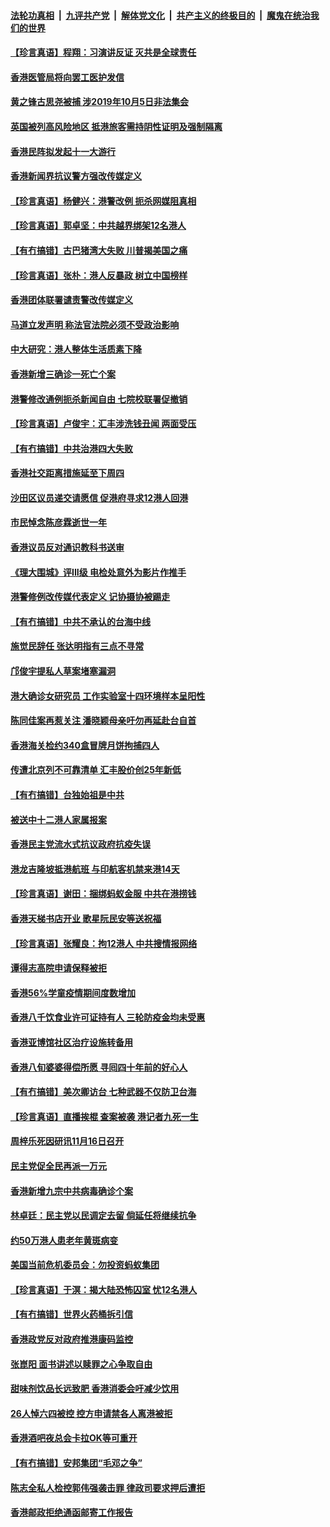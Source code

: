 ####  [法轮功真相](../../../../basic/blob/master/README.md?t=09261603) &nbsp;|&nbsp; [九评共产党](../../../../9ping.md/blob/master/README.md?t=09261603) &nbsp;|&nbsp; [解体党文化](../../../../jtdwh.md/blob/master/README.md?t=09261603)  &nbsp;|&nbsp; [共产主义的终极目的](../../../../gczydzjmd.md/blob/master/README.md?t=09261603) &nbsp;|&nbsp; [魔鬼在统治我们的世界](../../../../mgztzwmdsj.md/blob/master/README.md?t=09261603) 

#### [【珍言真语】程翔：习演讲反证 灭共是全球责任](../pages/nsc415/n12430263.md?t=09261603) 

#### [香港医管局将向罢工医护发信](../pages/nsc415/n12428784.md?t=09261603) 

#### [黄之锋古思尧被捕 涉2019年10月5日非法集会](../pages/nsc415/n12428744.md?t=09261603) 

#### [英国被列高风险地区 抵港旅客需持阴性证明及强制隔离](../pages/nsc415/n12428763.md?t=09261603) 

#### [香港民阵拟发起十一大游行](../pages/nsc415/n12428707.md?t=09261603) 

#### [香港新闻界抗议警方强改传媒定义](../pages/nsc415/n12428651.md?t=09261603) 

#### [【珍言真语】杨健兴：港警改例 扼杀网媒阻真相](../pages/nsc415/n12428304.md?t=09261603) 

#### [【珍言真语】郭卓坚：中共越界绑架12名港人](../pages/nsc415/n12428197.md?t=09261603) 

#### [【有冇搞错】古巴猪湾大失败 川普揭美国之痛](../pages/nsc415/n12427747.md?t=09261603) 

#### [【珍言真语】张朴：港人反暴政 树立中国榜样](../pages/nsc415/n12427345.md?t=09261603) 

#### [香港团体联署谴责警改传媒定义](../pages/nsc415/n12425985.md?t=09261603) 

#### [马道立发声明 称法官法院必须不受政治影响](../pages/nsc415/n12425941.md?t=09261603) 

#### [中大研究：港人整体生活质素下降](../pages/nsc415/n12425926.md?t=09261603) 

#### [香港新增三确诊一死亡个案](../pages/nsc415/n12425906.md?t=09261603) 

#### [港警修改通例扼杀新闻自由 七院校联署促撤销](../pages/nsc415/n12425896.md?t=09261603) 

#### [【珍言真语】卢俊宇：汇丰涉洗钱丑闻 两面受压](../pages/nsc415/n12424708.md?t=09261603) 

#### [【有冇搞错】中共治港四大失败](../pages/nsc415/n12425605.md?t=09261603) 

#### [香港社交距离措施延至下周四](../pages/nsc415/n12423390.md?t=09261603) 

#### [沙田区议员递交请愿信 促港府寻求12港人回港](../pages/nsc415/n12423335.md?t=09261603) 

#### [市民悼念陈彦霖逝世一年](../pages/nsc415/n12423369.md?t=09261603) 

#### [香港议员反对通识教科书送审](../pages/nsc415/n12423294.md?t=09261603) 

#### [《理大围城》评III级 电检处意外为影片作推手](../pages/nsc415/n12423323.md?t=09261603) 

#### [港警修例改传媒代表定义 记协摄协被踢走](../pages/nsc415/n12423085.md?t=09261603) 

#### [【有冇搞错】中共不承认的台海中线](../pages/nsc415/n12422639.md?t=09261603) 

#### [施觉民辞任 张达明指有三点不寻常](../pages/nsc415/n12420947.md?t=09261603) 

#### [邝俊宇提私人草案堵塞漏洞](../pages/nsc415/n12420937.md?t=09261603) 

#### [港大确诊女研究员 工作实验室十四环境样本呈阳性](../pages/nsc415/n12420907.md?t=09261603) 

#### [陈同佳案再惹关注 潘晓颖母亲吁勿再延赴台自首](../pages/nsc415/n12420890.md?t=09261603) 

#### [香港海关检约340盒冒牌月饼拘捕四人](../pages/nsc415/n12420881.md?t=09261603) 

#### [传遭北京列不可靠清单 汇丰股价创25年新低](../pages/nsc415/n12420566.md?t=09261603) 

#### [【有冇搞错】台独始祖是中共](../pages/nsc415/n12420158.md?t=09261603) 

#### [被送中十二港人家属报案](../pages/nsc415/n12418095.md?t=09261603) 

#### [香港民主党流水式抗议政府抗疫失误](../pages/nsc415/n12418101.md?t=09261603) 

#### [港龙吉隆坡抵港航班 与印航客机禁来港14天](../pages/nsc415/n12418079.md?t=09261603) 

#### [【珍言真语】谢田：捆绑蚂蚁金服 中共在港捞钱](../pages/nsc415/n12417157.md?t=09261603) 

#### [香港天梯书店开业 歌星阮民安等送祝福](../pages/nsc415/n12416472.md?t=09261603) 

#### [【珍言真语】张耀良：拘12港人 中共搜情报网络](../pages/nsc415/n12413597.md?t=09261603) 

#### [谭得志高院申请保释被拒](../pages/nsc415/n12412245.md?t=09261603) 

#### [香港56%学童疫情期间度数增加](../pages/nsc415/n12412222.md?t=09261603) 

#### [香港八千饮食业许可证持有人 三轮防疫金均未受惠](../pages/nsc415/n12412204.md?t=09261603) 

#### [香港亚博馆社区治疗设施转备用](../pages/nsc415/n12412192.md?t=09261603) 

#### [香港八旬婆婆得偿所愿 寻囘四十年前的好心人](../pages/nsc415/n12412163.md?t=09261603) 

#### [【有冇搞错】美次卿访台 七种武器不仅防卫台海](../pages/nsc415/n12411078.md?t=09261603) 

#### [【珍言真语】直播挨棍 查案被袭 港记者九死一生](../pages/nsc415/n12410916.md?t=09261603) 

#### [周梓乐死因研讯11月16日召开](../pages/nsc415/n12409305.md?t=09261603) 

#### [民主党促全民再派一万元](../pages/nsc415/n12409398.md?t=09261603) 

#### [香港新增九宗中共病毒确诊个案](../pages/nsc415/n12409331.md?t=09261603) 

#### [林卓廷：民主党以民调定去留 倘延任将继续抗争](../pages/nsc415/n12409308.md?t=09261603) 

#### [约50万港人患老年黄斑病变](../pages/nsc415/n12409289.md?t=09261603) 

#### [美国当前危机委员会：勿投资蚂蚁集团](../pages/nsc415/n12408978.md?t=09261603) 

#### [【珍言真语】于溟：揭大陆恐怖囚室 忧12名港人](../pages/nsc415/n12408016.md?t=09261603) 

#### [【有冇搞错】世界火药桶拆引信](../pages/nsc415/n12408353.md?t=09261603) 

#### [香港政党反对政府推港康码监控](../pages/nsc415/n12406481.md?t=09261603) 

#### [张崑阳 面书讲述以赎罪之心争取自由](../pages/nsc415/n12406486.md?t=09261603) 

#### [甜味剂饮品长远致肥 香港消委会吁减少饮用](../pages/nsc415/n12406468.md?t=09261603) 

#### [26人悼六四被控 控方申请禁各人离港被拒](../pages/nsc415/n12406411.md?t=09261603) 

#### [香港酒吧夜总会卡拉OK等可重开](../pages/nsc415/n12406376.md?t=09261603) 

#### [【有冇搞错】安邦集团“毛邓之争”](../pages/nsc415/n12405580.md?t=09261603) 

#### [陈志全私人检控郭伟强袭击罪 律政司要求押后遭拒](../pages/nsc415/n12403859.md?t=09261603) 

#### [香港邮政拒绝通函邮寄工作报告](../pages/nsc415/n12403855.md?t=09261603) 

